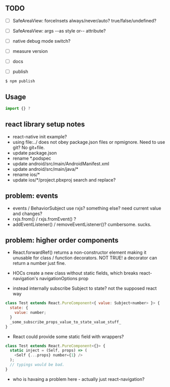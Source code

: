 ## TODO

- [ ] SafeAreaView: forceInsets always/never/auto? true/false/undefined?
- [ ] SafeAreaView: args --as style or-- attribute?

- [ ] native debug mode switch?

- [ ] measure version

- [ ] docs
- [ ] publish

```
$ npm publish
```

## Usage

```js
import {} ?
```

## react library setup notes

- react-native init example?
- using file:../ does not obey package.json files or npmignore. Need to use git? No git+file.
- update package.json
- rename *.podspec
- update android/src/main/AndroidManifest.xml
- update android/src/main/java/*
- rename ios/*
- update ios/*/project.pbxproj search and replace?

## problem: events

- events / BehaviorSubject use rxjs? something else? need current value and changes?
- rxjs.from() / rxjs.fromEvent() ?
- addEventListener() / removeEventListener()? cumbersome. sucks.

## problem: higher order components

- React.forwardRef() returns a non-constructor element making it unusable for
  class / function decorators. NOT TRUE! a decorator can return a number just
  fine.

- HOCs create a new class without static fields, which breaks react-navigation's
  navigationOptions prop

- instead internally subscribe Subject to state? not the supposed react way

```js
class Test extends React.PureComponent<{ value: Subject<number> }> {
  state: {
    value: number;
  }
  _some_subscribe_props_value_to_state_value_stuff_
}
```

- React could provide some static field with wrappers?
```js
class Test extends React.PureComponent<{}> {
  static inject = (Self, props) => (
    <Self {...props} number={1} />
  );
  // typings would be bad.
}
```

- who is havaing a problem here - actually just react-navigation?
